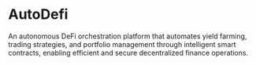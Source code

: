 # AutoDefi
An autonomous DeFi orchestration platform that automates yield farming, trading strategies, and portfolio management through intelligent smart contracts, enabling efficient and secure decentralized finance operations.
